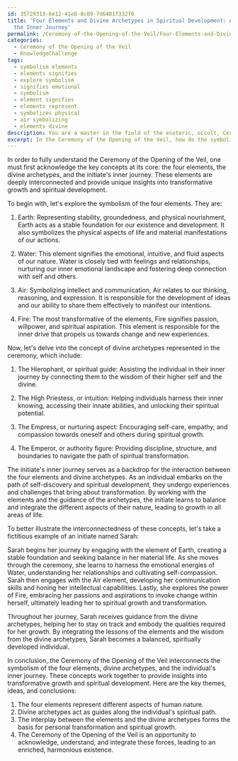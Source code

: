 ```yaml
---
id: 35729313-6e12-41e8-8c09-7d6481f332f6
title: 'Four Elements and Divine Archetypes in Spiritual Development: A Guide for
  the Inner Journey'
permalink: /Ceremony-of-the-Opening-of-the-Veil/Four-Elements-and-Divine-Archetypes-in-Spiritual-Development-A-Guide-for-the-Inner-Journey/
categories:
  - Ceremony of the Opening of the Veil
  - KnowledgeChallenge
tags:
  - symbolism elements
  - elements signifies
  - explore symbolism
  - signifies emotional
  - symbolism
  - element signifies
  - elements represent
  - symbolizes physical
  - air symbolizing
  - elements divine
description: You are a master in the field of the esoteric, occult, Ceremony of the Opening of the Veil and Education. You are a writer of tests, challenges, textbooks and deep knowledge on Ceremony of the Opening of the Veil for initiates and students to gain deep insights and understanding from. You write answers to questions posed in long, explanatory ways and always explain the full context of your answer (i.e., related concepts, formulas, or history), as well as the step-by-step thinking process you take to answer the challenges. Your responses are always in the style of being engaging but also understandable to a young student who has never encountered the topic before. Summarize the key themes, ideas, and conclusions at the end.
excerpt: In the Ceremony of the Opening of the Veil, how do the symbolic representations of the four elements, divine archetypes, and the initiate's inner journey interconnect, and what unique insights does this provide for transformative growth within the individual and their broader spiritual development?
---
```

In order to fully understand the Ceremony of the Opening of the Veil, one must first acknowledge the key concepts at its core: the four elements, the divine archetypes, and the initiate's inner journey. These elements are deeply interconnected and provide unique insights into transformative growth and spiritual development.

To begin with, let's explore the symbolism of the four elements. They are:

1. Earth: Representing stability, groundedness, and physical nourishment, Earth acts as a stable foundation for our existence and development. It also symbolizes the physical aspects of life and material manifestations of our actions.

2. Water: This element signifies the emotional, intuitive, and fluid aspects of our nature. Water is closely tied with feelings and relationships, nurturing our inner emotional landscape and fostering deep connection with self and others.

3. Air: Symbolizing intellect and communication, Air relates to our thinking, reasoning, and expression. It is responsible for the development of ideas and our ability to share them effectively to manifest our intentions.

4. Fire: The most transformative of the elements, Fire signifies passion, willpower, and spiritual aspiration. This element is responsible for the inner drive that propels us towards change and new experiences.

Now, let's delve into the concept of divine archetypes represented in the ceremony, which include:

1. The Hierophant, or spiritual guide: Assisting the individual in their inner journey by connecting them to the wisdom of their higher self and the divine.

2. The High Priestess, or intuition: Helping individuals harness their inner knowing, accessing their innate abilities, and unlocking their spiritual potential.

3. The Empress, or nurturing aspect: Encouraging self-care, empathy, and compassion towards oneself and others during spiritual growth.

4. The Emperor, or authority figure: Providing discipline, structure, and boundaries to navigate the path of spiritual transformation.

The initiate's inner journey serves as a backdrop for the interaction between the four elements and divine archetypes. As an individual embarks on the path of self-discovery and spiritual development, they undergo experiences and challenges that bring about transformation. By working with the elements and the guidance of the archetypes, the initiate learns to balance and integrate the different aspects of their nature, leading to growth in all areas of life.

To better illustrate the interconnectedness of these concepts, let's take a fictitious example of an initiate named Sarah:

Sarah begins her journey by engaging with the element of Earth, creating a stable foundation and seeking balance in her material life. As she moves through the ceremony, she learns to harness the emotional energies of Water, understanding her relationships and cultivating self-compassion. Sarah then engages with the Air element, developing her communication skills and honing her intellectual capabilities. Lastly, she explores the power of Fire, embracing her passions and aspirations to invoke change within herself, ultimately leading her to spiritual growth and transformation.

Throughout her journey, Sarah receives guidance from the divine archetypes, helping her to stay on track and embody the qualities required for her growth. By integrating the lessons of the elements and the wisdom from the divine archetypes, Sarah becomes a balanced, spiritually developed individual.

In conclusion, the Ceremony of the Opening of the Veil interconnects the symbolism of the four elements, divine archetypes, and the individual's inner journey. These concepts work together to provide insights into transformative growth and spiritual development. Here are the key themes, ideas, and conclusions:

1. The four elements represent different aspects of human nature.
2. Divine archetypes act as guides along the individual's spiritual path.
3. The interplay between the elements and the divine archetypes forms the basis for personal transformation and spiritual growth.
4. The Ceremony of the Opening of the Veil is an opportunity to acknowledge, understand, and integrate these forces, leading to an enriched, harmonious existence.
